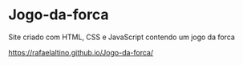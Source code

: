# Jogo-da-forca
Site criado com HTML, CSS e JavaScript contendo um jogo da forca

https://rafaelaltino.github.io/Jogo-da-forca/
